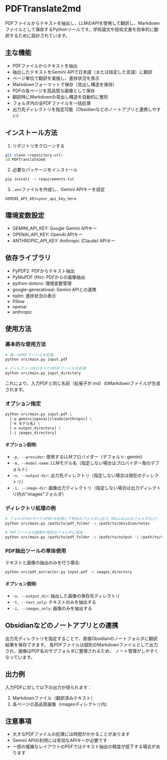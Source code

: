 # PDFTranslate2md

PDFファイルからテキストを抽出し、LLMのAPIを使用して翻訳し、Markdownファイルとして保存するPythonツールです。学術論文や技術文書を効率的に翻訳するために設計されています。

## 主な機能

- PDFファイルからテキストを抽出
- 抽出したテキストをGemini APIで日本語（または指定した言語）に翻訳
- ページ単位で翻訳を実施し、進捗状況を表示
- Markdownフォーマットで保存（見出し構造を保持）
- PDFの各ページを高品質な画像として保存
- 翻訳時にMarkdownの見出し構造を自動的に整形
- フォルダ内の全PDFファイルを一括処理
- 出力先ディレクトリを指定可能（Obsidianなどのノートアプリと連携しやすい）

## インストール方法

1. リポジトリをクローンする
```bash
git clone <repository-url>
cd PDFTranslate2md
```

2. 必要なパッケージをインストール
```bash
pip install -r requirements.txt
```

3. `.env`ファイルを作成し、Gemini APIキーを設定
```
GEMINI_API_KEY=your_api_key_here
```

## 環境変数設定

- GEMINI_API_KEY: Google Gemini APIキー
- OPENAI_API_KEY: OpenAI APIキー
- ANTHROPIC_API_KEY: Anthropic (Claude) APIキー

## 依存ライブラリ

- PyPDF2: PDFからテキスト抽出
- PyMuPDF (fitz): PDFからの画像抽出
- python-dotenv: 環境変数管理
- google-generativeai: Gemini APIとの連携
- tqdm: 進捗状況の表示
- Pillow
- openai
- anthropic

## 使用方法

### 基本的な使用方法

```bash
# 単一のPDFファイルを処理
python src/main.py input.pdf

# ディレクトリ内のすべてのPDFファイルを処理
python src/main.py input_directory
```

これにより、入力PDFと同じ名前（拡張子が.md）のMarkdownファイルが生成されます。

### オプション指定

```bash
python src/main.py input.pdf \
  [-p gemini|openai|claude|anthropic] \
  [-m モデル名] \
  [-o output_directory] \
  [-i images_directory]
```

#### オプション説明:
- `-p, --provider`: 使用するLLMプロバイダー（デフォルト: gemini）
- `-m, --model-name`: LLMモデル名（指定しない場合はプロバイダー毎のデフォルト）
- `-o, --output-dir`: 出力先ディレクトリ（指定しない場合は現在のディレクトリ）
- `-i, --image-dir`: 画像出力ディレクトリ（指定しない場合は出力ディレクトリ内の"images"フォルダ）

### ディレクトリ処理の例

```bash
# フォルダ内のすべてのPDFを処理して特定のフォルダに出力（Obsidianのフォルダなど）
python src/main.py /path/to/pdf_folder -o /path/to/obsidian/notes

# PDFファイルの画像を特定のフォルダに保存
python src/main.py /path/to/pdf_folder -o /path/to/output -i /path/to/output/images
```

### PDF抽出ツールの単体使用

テキストと画像の抽出のみを行う場合:

```bash
python src/pdf_extractor.py input.pdf -o images_directory
```

#### オプション説明:
- `-o, --output_dir`: 抽出した画像の保存先ディレクトリ
- `-t, --text_only`: テキストのみを抽出する
- `-i, --images_only`: 画像のみを抽出する

## Obsidianなどのノートアプリとの連携

出力先ディレクトリを指定することで、直接Obsidianのノートフォルダに翻訳結果を保存できます。
各PDFファイルは個別のMarkdownファイルとして出力され、画像はPDF名のサブフォルダに整理されるため、
ノート管理がしやすくなっています。

## 出力例

入力PDFに対して以下の出力が得られます：

1. Markdownファイル（翻訳済みテキスト）
2. 各ページの高品質画像（imagesディレクトリ内）

## 注意事項

- 大きなPDFファイルの処理には時間がかかることがあります
- Gemini APIの利用には有効なAPIキーが必要です
- 一部の複雑なレイアウトのPDFではテキスト抽出の精度が低下する場合があります